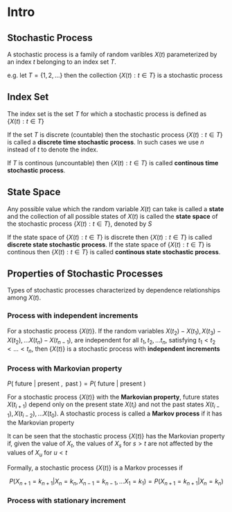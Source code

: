# Intro
## Stochastic Process
A stochastic process is a family of random varibles $X(t)$ parameterized by an index $t$ belonging to an index set $T$. 

e.g. let $T = \left\{1, 2, ...\right\}$
then the collection $\left\{X(t):t\in T\right\}$ is a stochastic process

## Index Set
The index set is the set $T$ for which a stochastic process is defined as $\left\{X(t):t\in T\right\}$ 

If the set $T$ is discrete (countable) then the stochastic process $\left\{X(t):t\in T\right\}$ is called a **discrete time stochastic process**. In such cases we use $n$ instead of $t$ to denote the index.

If $T$ is continous (uncountable) then $\left\{X(t):t\in T\right\}$ is called **continous time stochastic process**. 

## State Space 
Any possible value which the random variable $X(t)$ can take is called a **state** and the collection of all possible states of $X(t)$ is called the **state space** of the stochastic process $\left\{X(t):t\in T\right\}$, denoted by $S$

If the state space of $\left\{X(t):t\in T\right\}$ is discrete then  $\left\{X(t):t\in T\right\}$ is called **discrete state stochastic process**. If the state space of $\left\{X(t):t\in T\right\}$ is continous then $\left\{X(t):t\in T\right\}$ is called **continous state stochastic process**.

## Properties of Stochastic Processes
Types of stochastic processes characterized by dependence relationships among $X(t)$.

### Process with independent increments 
For a stochastic process $\left\{X(t)\right\}$. If the random variables $X(t_2)-X(t_1), X(t_3)-X(t_2), ...X(t_n)-X(t_{n-1})$, are independent for all $t_1, t_2, ...t_n$, satisfying $t_1< t_2 < ...<t_n$, then $\left\{X(t)\right\}$ is a stochastic process with **independent increments**


### Process with Markovian property
$P(\text{ future } | \text{ present }, \text{ past })=P(\text{ future } | \text{ present })$

For a stochastic process $\left\{X(t)\right\}$ with the **Markovian property**, future states $X(t_{i+1})$ depend only on the present state $X(t_i)$ and not the past states $X(t_{i-1}), X(t_{i-2}), ...X(t_{0})$. A stochastic process is called a **Markov process** if it has the Markovian property

It can be seen that the stochastic process $\left\{X(t)\right\}$ has the Markovian property if, given the value of $X_t$, the values of $X_s$ for $s>t$ are not affected by the values of $X_u$ for $u<t$

Formally, a stochastic process $\left\{X(t)\right\}$ is a Markov processes if 

$$P(X_{n+1}=k_{n+1}|X_n = k_{n}, X_{n-1} = k_{n-1},...X_{1} = k_{1})=P(X_{n+1}=k_{n+1}|X_n = k_{n})$$

### Process with stationary increment 